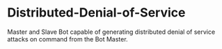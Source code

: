# Distributed-Denial-of-Service
Master and Slave Bot capable of generating distributed denial of service attacks on command from the Bot Master.
